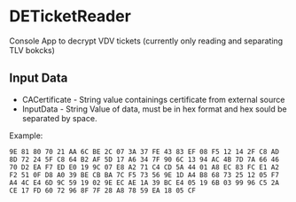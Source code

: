 # DETicketReader
Console App to decrypt VDV tickets (currently only reading and separating TLV bokcks) 

## Input Data

- CACertificate - String value containings certificate from external source
- InputData - String Value of data, must be in hex format and hex sould be separated by space. 

Example:

```
9E 81 80 70 21 AA 6C BE 2C 07 3A 37 FE 43 83 EF 08 F5 12 14 2F C8 AD 8D 72 24 5F C8 64 B2 AF 5D 17 A6 34 7F 90 6C 13 94 AC 4B 7D 7A 66 46 70 D2 EA F7 ED E0 19 9C 07 E8 A2 71 C4 CD 5A 44 01 A8 EC 83 FC E1 A2 F2 51 0F D8 A0 39 BE CB BA 7C F5 73 56 9E 1D A4 B8 68 73 25 12 05 F7 A4 4C E4 6D 9C 59 19 02 9E EC AE 1A 39 BC E4 05 19 6B 03 99 96 C5 2A CE 17 FD 60 72 96 8F 7F 28 A8 78 59 EA 18 05 CF
```
